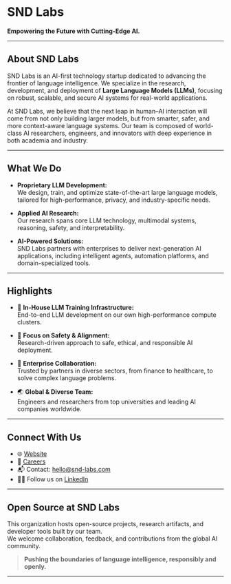 # SND Labs

**Empowering the Future with Cutting-Edge AI.**

---

## About SND Labs

SND Labs is an AI-first technology startup dedicated to advancing the frontier of language intelligence. We specialize in the research, development, and deployment of **Large Language Models (LLMs)**, focusing on robust, scalable, and secure AI systems for real-world applications.

At SND Labs, we believe that the next leap in human–AI interaction will come from not only building larger models, but from smarter, safer, and more context-aware language systems. Our team is composed of world-class AI researchers, engineers, and innovators with deep experience in both academia and industry.

---

## What We Do

- **Proprietary LLM Development:**  
  We design, train, and optimize state-of-the-art large language models, tailored for high-performance, privacy, and industry-specific needs.

- **Applied AI Research:**  
  Our research spans core LLM technology, multimodal systems, reasoning, safety, and interpretability.

- **AI-Powered Solutions:**  
  SND Labs partners with enterprises to deliver next-generation AI applications, including intelligent agents, automation platforms, and domain-specialized tools.

---

## Highlights

- 🔬 **In-House LLM Training Infrastructure:**  
  End-to-end LLM development on our own high-performance compute clusters.

- 🚀 **Focus on Safety & Alignment:**  
  Research-driven approach to safe, ethical, and responsible AI deployment.

- 🤝 **Enterprise Collaboration:**  
  Trusted by partners in diverse sectors, from finance to healthcare, to solve complex language problems.

- 🌏 **Global & Diverse Team:**  
  Engineers and researchers from top universities and leading AI companies worldwide.

---

## Connect With Us

- 🌐 [Website](https://snd-labs.com/)
- 💼 [Careers](https://snd-labs.com/careers)
- 📬 Contact: [hello@snd-labs.com](mailto:hello@snd-labs.com)
- 🧑‍💻 Follow us on [LinkedIn](https://www.linkedin.com/company/snd-labs/)

---

## Open Source at SND Labs

This organization hosts open-source projects, research artifacts, and developer tools built by our team.  
We welcome collaboration, feedback, and contributions from the global AI community.

> **Pushing the boundaries of language intelligence, responsibly and openly.**

---